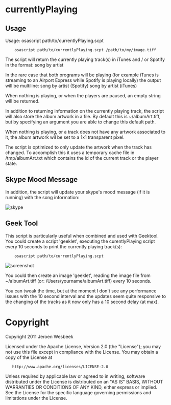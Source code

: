 # currentlyPlaying

## Usage

Usage:	osascript path/to/currentlyPlaying.scpt

```
	osascript path/to/currentlyPlaying.scpt /path/to/my/image.tiff
```

The script will return the currently playing track(s) in iTunes
and / or Spotify in the format:
	song by artist

In the rare case that both programs will be playing (for example
iTunes is streaming to an Airport Express while Spotify is
playing locally) the output will be multiline:
	song by artist (Spotify)
	song by artist (iTunes)

When nothing is playing, or when the players are paused, an empty
string will be returned.

In addition to returning information on the currently playing
track, the script will also store the album artwork in a file. By
default this is ~/albumArt.tiff, but by specifying an argument
you are able to change this default path.

When nothing is playing, or a track does not have any artwork
associated to it, the album artwork wil be set to a 1x1 transparent
pixel.

The script is optimized to only update the artwork when the track
has changed. To accomplish this it uses a temporary cache file in
/tmp/albumArt.txt which contains the id of the current track or
the player state.

## Skype Mood Message
In addition, the script will update your skype's mood message (if it is running) with the song information:

![skype](https://dl.dropboxusercontent.com/s/fscgwlwo40uwmkn/screenshot-skype.png?token_hash=AAGS2Lx2OHKHqe79pxaHr6F8ID5J0XkjyZ5j1pRHnlOPhw&dl=1)

## Geek Tool
This script is particularly useful when combined and used with
Geektool. You could create a script 'geeklet', executing the
curentlyPlaying script every 10 seconds to print the currently
playing track(s):

```
	osascript path/to/currentlyPlaying.scpt
```

![screenshot](https://dl.dropboxusercontent.com/s/ot7ieemju2zsej8/currently%20playing%20-%20geektools.png?token_hash=AAHrTcVEaWBs2vc68QewWij4Qa5oyn0U7sBPGik6fHYHQQ&dl=1)

You could then create an image 'geeklet', reading the image file
from ~/albumArt.tiff (or: /Users/yourname/albumArt.tiff) every
10 seconds.

You can tweak the time, but at the moment I don't see any
performance issues with the 10 second interval and the updates
seem quite responsive to the changing of the tracks as it now
only has a 10 second delay (at max).

# Copyright
   Copyright 2011 Jeroen Wesbeek

   Licensed under the Apache License, Version 2.0 (the "License");
   you may not use this file except in compliance with the License.
   You may obtain a copy of the License at

       http://www.apache.org/licenses/LICENSE-2.0

   Unless required by applicable law or agreed to in writing, software
   distributed under the License is distributed on an "AS IS" BASIS,
   WITHOUT WARRANTIES OR CONDITIONS OF ANY KIND, either express or implied.
   See the License for the specific language governing permissions and
   limitations under the License.
